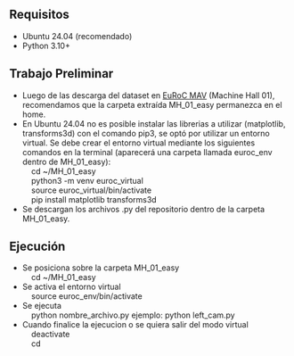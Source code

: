 ## Requisitos

- Ubuntu 24.04 (recomendado)
- Python 3.10+
  
## Trabajo Preliminar 

- Luego de las descarga del dataset en [EuRoC MAV](https://projects.asl.ethz.ch/datasets/kmavvisualinertialdatasets) (Machine Hall 01), recomendamos que la carpeta extraída MH_01_easy permanezca en el home.
- En Ubuntu 24.04 no es posible instalar las librerias a utilizar (matplotlib, transforms3d) con el comando pip3, se optó por utilizar un entorno virtual.
  Se debe crear el entorno virtual mediante los siguientes comandos en la terminal (aparecerá una carpeta llamada euroc_env dentro de MH_01_easy):  
      &nbsp;&nbsp;&nbsp;&nbsp;cd ~/MH_01_easy  
      &nbsp;&nbsp;&nbsp;&nbsp;python3 -m venv euroc_virtual  
      &nbsp;&nbsp;&nbsp;&nbsp;source euroc_virtual/bin/activate  
      &nbsp;&nbsp;&nbsp;&nbsp;pip install matplotlib transforms3d 
- Se descargan los archivos .py del repositorio dentro de la carpeta MH_01_easy.

## Ejecución

- Se posiciona sobre la carpeta MH_01_easy  
    &nbsp;&nbsp;&nbsp;&nbsp;cd ~/MH_01_easy  
- Se activa el entorno virtual  
    &nbsp;&nbsp;&nbsp;&nbsp;source euroc_env/bin/activate
- Se ejecuta  
    &nbsp;&nbsp;&nbsp;&nbsp;python nombre_archivo.py   ejemplo: python left_cam.py
- Cuando finalice la ejecucion o se quiera salir del modo virtual  
    &nbsp;&nbsp;&nbsp;&nbsp;deactivate  
    &nbsp;&nbsp;&nbsp;&nbsp;cd
